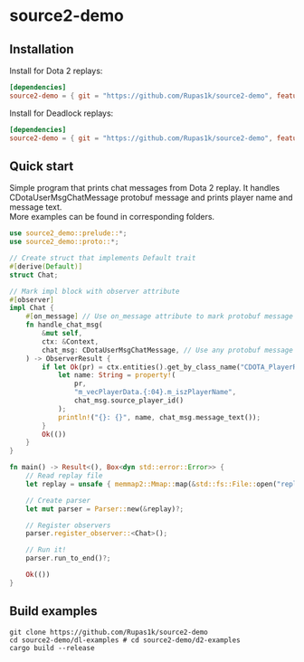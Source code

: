 # source2-demo

## Installation

Install for Dota 2 replays:

```toml
[dependencies]
source2-demo = { git = "https://github.com/Rupas1k/source2-demo", features = ["dota"] }
```

Install for Deadlock replays:

```toml
[dependencies]
source2-demo = { git = "https://github.com/Rupas1k/source2-demo", features = ["deadlock"] }
```

## Quick start

Simple program that prints chat messages from Dota 2 replay. It handles CDotaUserMsgChatMessage protobuf message and
prints player name and message text. \
More examples can be found in corresponding folders.

```rust
use source2_demo::prelude::*;
use source2_demo::proto::*;

// Create struct that implements Default trait
#[derive(Default)]
struct Chat;

// Mark impl block with observer attribute
#[observer]
impl Chat {
    #[on_message] // Use on_message attribute to mark protobuf message handler
    fn handle_chat_msg(
        &mut self,
        ctx: &Context,
        chat_msg: CDotaUserMsgChatMessage, // Use any protobuf message as an argument (CDotaUserMsgChatMessage in this case)
    ) -> ObserverResult {
        if let Ok(pr) = ctx.entities().get_by_class_name("CDOTA_PlayerResource") {
            let name: String = property!(
                pr,
                "m_vecPlayerData.{:04}.m_iszPlayerName",
                chat_msg.source_player_id()
            );
            println!("{}: {}", name, chat_msg.message_text());
        }
        Ok(())
    }
}

fn main() -> Result<(), Box<dyn std::error::Error>> {
    // Read replay file
    let replay = unsafe { memmap2::Mmap::map(&std::fs::File::open("replay.dem")?)? };

    // Create parser 
    let mut parser = Parser::new(&replay)?;

    // Register observers
    parser.register_observer::<Chat>();

    // Run it!
    parser.run_to_end()?;

    Ok(())
}

```

## Build examples

```shell
git clone https://github.com/Rupas1k/source2-demo
cd source2-demo/dl-examples # cd source2-demo/d2-examples
cargo build --release
```
